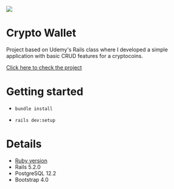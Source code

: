 ![](https://i.ya-webdesign.com/images/crypto-coin-png-5.png)
# Crypto Wallet
Project based on Udemy's Rails class where I developed a simple application with basic CRUD features for a cryptocoins.

[Click here to check the project](http://my-cryptowallet.herokuapp.com/)

# Getting started
- `bundle install`

- `rails dev:setup`

# Details
- [Ruby version](https://github.com/ayrtonaoki/crypto_wallet/blob/master/.ruby-version)
- Rails 5.2.0
- PostgreSQL 12.2
- Bootstrap 4.0
